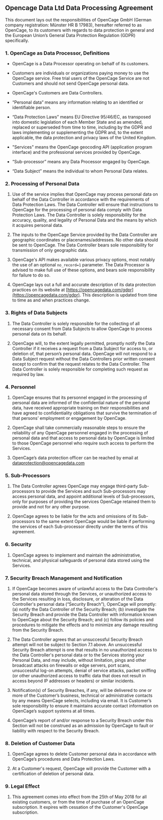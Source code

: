 ## Opencage Data Ltd Data Processing Agreement 

This document lays out the responsibilities of OpenCage GmbH (German company registration: Münster HR B 17983), hereafter referred to as OpenCage, to its customers with regards to data protection in general and the European Union’s General Data Protection Regulation (GDPR) specifically.

### 1. OpenCage as Data Processor, Definitions

  * OpenCage is a Data Processor operating on behalf of its customers. 
    
  * Customers are individuals or organizations paying money to use the OpenCage service. Free trial users of the OpenCage Service are not Customers and should not send OpenCage personal data.
  
   * OpenCage's Customers are Data Controllers. 
 
  * “Personal data” means any information relating to an identified or identifiable person.

  * “Data Protection Laws” means EU Directive 95/46/EC, as transposed into domestic legislation of each Member State and as amended, replaced or superseded from time to time, including by the GDPR and laws implementing or supplementing the GDPR and, to the extent applicable, the data protection and privacy laws of the United Kingdom.
  
  * "Services" means the OpenCage geocoding API (application program interface) and the professional services provided by OpenCage.
  
  * “Sub-processor” means any Data Processor engaged by OpenCage.
  
  * “Data Subject” means the individual to whom Personal Data relates.

### 2. Processing of Personal Data

1. Use of the service implies that OpenCage may process personal data on behalf of the Data Controller in accordance with the requirements of Data Protection Laws. The Data Controller will ensure that instructions to OpenCage for the processing of personal data comply with Data Protection Laws. The Data Controller is solely responsibility for the accuracy, quality, and legality of Personal Data and the means by which it acquires personal data.

2. The inputs to the OpenCage Service provided by the Data Controller are geographic coordinates or placenames/addresses. No other data should be sent to OpenCage. The Data Controller bears sole responsibility for transmission of only geographic data.

3. OpenCage's API makes available various privacy options, most notably the use of an optional `no_record=1` parameter. The Data Processor is advised to make full use of these options, and bears sole responsibility for failure to do so.

4. OpenCage lays out a full and accurate description of its data protection practices on its website at 
[https://opencagedata.com/gdpr](https://opencagedata.com/gdpr). This description is updated from time to time as and when practices change. 

### 3. Rights of Data Subjects

1. The Data Controller is solely responsible for the collecting of all necessary consent from Data Subjects to allow OpenCage to process personal data on its behalf.

2. OpenCage will, to the extent legally permitted, promptly notify the Data Controller if it receives a request from a Data Subject for access to, or deletion of, that person’s personal data. OpenCage will not respond to a Data Subject request without the Data Controllers prior written consent except to confirm that the request relates to the Data Controller. The Data Controller is solely responsible for completing such request as required by law.

### 4. Personnel

1. OpenCage ensures that its personnel engaged in the processing of personal data are informed of the confidential nature of the personal data, have received appropriate training on their responsibilities and have agreed to confidentiality obligations that survive the termination of that persons’ employment or engagement by OpenCage.

2. OpenCage shall take commercially reasonable steps to ensure the reliability of any OpenCage personnel engaged in the processing of personal data and that access to personal data by OpenCage is limited to those OpenCage personnel who require such access to perform the Services.

3. OpenCage’s data protection officer can be reached by email at dataprotection@opencagedata.com

### 5. Sub-Processors

1. The Data Controller agrees OpenCage may engage third-party Sub-processors to provide the Services and such Sub-processors may access personal data, and appoint additional levels of Sub-processors, only for purposes of providing the services OpenCage retained them to provide and not for any other purpose.

2. OpenCage agrees to be liable for the acts and omissions of its Sub-processors to the same extent OpenCage would be liable if performing the services of each Sub-processor directly under the terms of this agreement.

### 6. Security

1. OpenCage agrees to implement and maintain the administrative, technical, and physical safeguards of personal data stored using the Services. 

### 7. Security Breach Management and Notification

1. If OpenCage becomes aware of unlawful access to the Data Controller's personal data stored through the Services, or unauthorized access to the Services resulting in loss, disclosure, or alteration of the Data Controller's personal data (“Security Breach”), OpenCage will promptly: (a) notify the Data Controller of the Security Breach; (b) investigate the Security Breach and provide the Data Controller with information known to OpenCage about the Security Breach; and (c) follow its policies and procedures to mitigate the effects and to minimize any damage resulting from the Security Breach.

2. The Data Controller agrees that an unsuccessful Security Breach attempt will not be subject to Section 7.1 above. An unsuccessful Security Breach attempt is one that results in no unauthorized access to the Data Controller's personal data or to the Services storing your Personal Data, and may include, without limitation, pings and other broadcast attacks on firewalls or edge servers, port scans, unsuccessful log-on attempts, denial of service attacks, packet sniffing (or other unauthorized access to traffic data that does not result in access beyond IP addresses or headers) or similar incidents.

3. Notification(s) of Security Breaches, if any, will be delivered to one or more of the Customer’s business, technical or administrative contacts by any means OpenCage selects, including via email. It is Customer’s sole responsibility to ensure it maintains accurate contact information on OpenCage’s support systems at all times.

4. OpenCage’s report of and/or response to a Security Breach under this Section will not be construed as an admission by OpenCage to fault or liability with respect to the Security Breach.

### 8. Deletion of Customer Data

1. OpenCage agrees to delete Customer personal data in accordance with OpenCage’s procedures and Data Protection Laws.

2. At a Customer's request, OpenCage will provide the Customer with a certification of deletion of personal data.

### 9. Legal Effect

1. This agreement comes into effect from the 25th of May 2018 for all existing customers, or from the time of purchase of an OpenCage subscription. It expires with cessation of the Customer's OpenCage subscription. 




